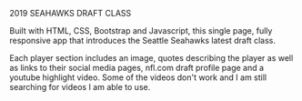 2019 SEAHAWKS DRAFT CLASS

Built with HTML, CSS, Bootstrap and Javascript, this single page, fully responsive app that introduces the Seattle Seahawks latest draft class.  

Each player section includes an image, quotes describing the player as well as links to their social media pages, nfl.com draft profile page and a youtube highlight video.  Some of the videos don't work and I am still searching for videos I am able to use.





